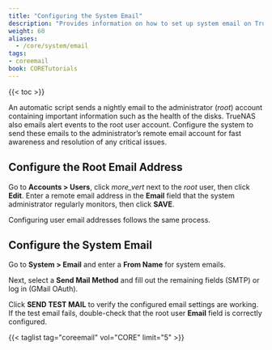 ```yaml
---
title: "Configuring the System Email"
description: "Provides information on how to set up system email on TrueNAS CORE."
weight: 60
aliases:
  - /core/system/email
tags:
- coreemail
book: CORETutorials
---
```


{{< toc >}}

An automatic script sends a nightly email to the administrator (*root*) account containing important information such as the health of the disks.
TrueNAS also emails alert events to the root user account.
Configure the system to send these emails to the administrator’s remote email account for fast awareness and resolution of any critical issues.

## Configure the Root Email Address

Go to **Accounts > Users**, click <i class="material-icons" aria-hidden="true" title="Options">more_vert</i> next to the *root* user, then click **Edit**.
Enter a remote email address in the **Email** field that the system administrator regularly monitors, then click **SAVE**.

Configuring user email addresses follows the same process.

## Configure the System Email

Go to **System > Email** and enter a **From Name** for system emails.

Next, select a **Send Mail Method** and fill out the remaining fields (SMTP) or log in (GMail OAuth).

Click **SEND TEST MAIL** to verify the configured email settings are working.
If the test email fails, double-check that the root user **Email** field is correctly configured.

{{< taglist tag="coreemail" vol="CORE" limit="5" >}}
